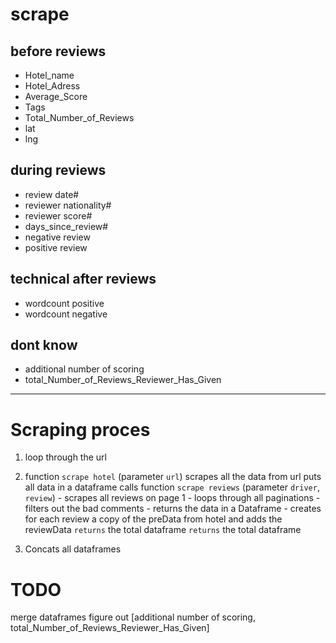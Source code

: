 # scrape 

## before reviews

 - Hotel_name
 - Hotel_Adress
 - Average_Score
 - Tags
 - Total_Number_of_Reviews
 - lat
 - lng


## during reviews
 - review date#
 - reviewer nationality#
 - reviewer score#
 - days_since_review#
 - negative review
 - positive review

## technical after reviews
 - wordcount positive
 - wordcount negative


## dont know
 - additional number of scoring
 - total_Number_of_Reviews_Reviewer_Has_Given


-----------------------------
# Scraping proces 

1. loop through the url 

2. function `scrape hotel` (parameter `url`)
    scrapes all the data from url
    puts all data in a dataframe
    calls function `scrape reviews` (parameter `driver`, `review`)
        - scrapes all reviews on page 1
        - loops through all paginations
        - filters out the bad comments
        - returns the data in a Dataframe
        - creates for each review a copy of the preData from hotel and adds the     reviewData
        ``returns`` the total dataframe
    ``returns`` the total dataframe

3. Concats all dataframes



# TODO 
merge dataframes
figure out [additional number of scoring, total_Number_of_Reviews_Reviewer_Has_Given]
